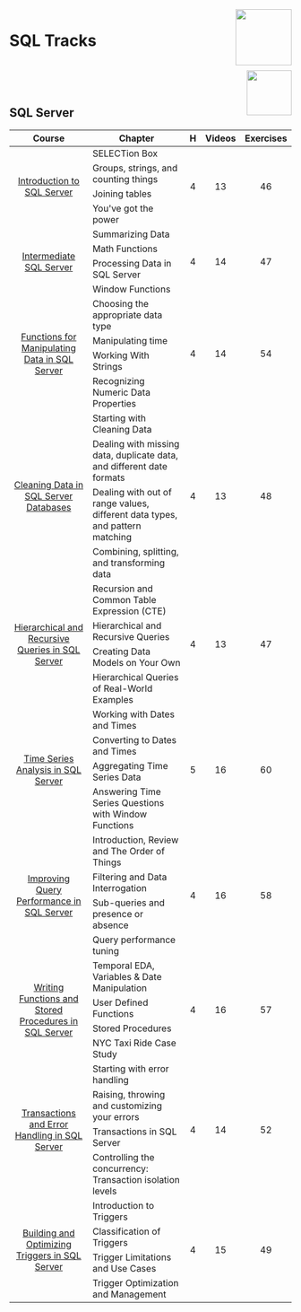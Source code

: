 <img align="right" width="100" src="https://github.com/cs-MohamedAyman/eLearning-Platforms/eLearning-Platforms/DataCamp-Tracks/blob/master/org-logos/datacamp.jpg">

# SQL Tracks

<br>
<img align="right" width="80" height="80" src="https://github.com/cs-MohamedAyman/eLearning-Platforms/eLearning-Platforms/DataCamp-Tracks/blob/master/org-logos/sql.jpg">
<br><br>

## SQL Server

<table>
    <thead>
        <tr>
            <th width="40%">Course</th>
            <th width="60%">Chapter</th>
            <th>H</th>
            <th>Videos</th>
            <th>Exercises</th>
        </tr>
    </thead>
    <tbody>
            <tr>
                <td rowspan=4 align=center>
<a href="https://learn.datacamp.com/courses/introduction-to-sql-server">Introduction to SQL Server</a><br>
                <td align="left">SELECTion Box</td>
                <td rowspan=4 align="center">4</td>
                <td rowspan=4 align="center">13</td>
                <td rowspan=4 align="center">46</td>
                </td>
            </tr>
            <tr>
                <td align="left">Groups, strings, and counting things</td>
            </tr>
            <tr>
                <td align="left">Joining tables</td>
            </tr>
            <tr>
                <td align="left">You've got the power</td>
            </tr>
            <tr>
                <td rowspan=4 align=center>
<a href="https://learn.datacamp.com/courses/intermediate-t-sql">Intermediate SQL Server</a><br>
                <td align="left">Summarizing Data</td>
                <td rowspan=4 align="center">4</td>
                <td rowspan=4 align="center">14</td>
                <td rowspan=4 align="center">47</td>
                </td>
            </tr>
            <tr>
                <td align="left">Math Functions</td>
            </tr>
            <tr>
                <td align="left">Processing Data in SQL Server</td>
            </tr>
            <tr>
                <td align="left">Window Functions</td>
            </tr>
            <tr>
                <td rowspan=4 align=center>
<a href="https://learn.datacamp.com/courses/functions-for-manipulating-data-in-sql-server">Functions for Manipulating Data in SQL Server</a><br>
                <td align="left">Choosing the appropriate data type</td>
                <td rowspan=4 align="center">4</td>
                <td rowspan=4 align="center">14</td>
                <td rowspan=4 align="center">54</td>
                </td>
            </tr>
            <tr>
                <td align="left">Manipulating time</td>
            </tr>
            <tr>
                <td align="left">Working With Strings</td>
            </tr>
            <tr>
                <td align="left">Recognizing Numeric Data Properties</td>
            </tr>
            <tr>
                <td rowspan=4 align=center>
<a href="https://learn.datacamp.com/courses/cleaning-data-in-sql-server-databases">Cleaning Data in SQL Server Databases</a><br>
                <td align="left">Starting with Cleaning Data</td>
                <td rowspan=4 align="center">4</td>
                <td rowspan=4 align="center">13</td>
                <td rowspan=4 align="center">48</td>
                </td>
            </tr>
            <tr>
                <td align="left">Dealing with missing data, duplicate data, and different date formats</td>
            </tr>
            <tr>
                <td align="left">Dealing with out of range values, different data types, and pattern matching</td>
            </tr>
            <tr>
                <td align="left">Combining, splitting, and transforming data</td>
            </tr>
            <tr>
                <td rowspan=4 align=center>
<a href="https://learn.datacamp.com/courses/hierarchical-and-recursive-queries-in-sql-server">Hierarchical and Recursive Queries in SQL Server</a><br>
                <td align="left">Recursion and Common Table Expression (CTE)</td>
                <td rowspan=4 align="center">4</td>
                <td rowspan=4 align="center">13</td>
                <td rowspan=4 align="center">47</td>
                </td>
            </tr>
            <tr>
                <td align="left">Hierarchical and Recursive Queries</td>
            </tr>
            <tr>
                <td align="left">Creating Data Models on Your Own</td>
            </tr>
            <tr>
                <td align="left">Hierarchical Queries of Real-World Examples</td>
            </tr>
            <tr>
                <td rowspan=4 align=center>
<a href="https://learn.datacamp.com/courses/time-series-analysis-in-sql-server">Time Series Analysis in SQL Server</a><br>
                <td align="left">Working with Dates and Times</td>
                <td rowspan=4 align="center">5</td>
                <td rowspan=4 align="center">16</td>
                <td rowspan=4 align="center">60</td>
                </td>
            </tr>
            <tr>
                <td align="left">Converting to Dates and Times</td>
            </tr>
            <tr>
                <td align="left">Aggregating Time Series Data</td>
            </tr>
            <tr>
                <td align="left">Answering Time Series Questions with Window Functions</td>
            </tr>
            <tr>
                <td rowspan=4 align=center>
<a href="https://learn.datacamp.com/courses/improving-query-performance-in-sql-server">Improving Query Performance in SQL Server</a><br>
                <td align="left">Introduction, Review and The Order of Things</td>
                <td rowspan=4 align="center">4</td>
                <td rowspan=4 align="center">16</td>
                <td rowspan=4 align="center">58</td>
                </td>
            </tr>
            <tr>
                <td align="left">Filtering and Data Interrogation</td>
            </tr>
            <tr>
                <td align="left">Sub-queries and presence or absence</td>
            </tr>
            <tr>
                <td align="left">Query performance tuning</td>
            </tr>
            <tr>
                <td rowspan=4 align=center>
<a href="https://learn.datacamp.com/courses/writing-functions-and-stored-procedures-in-sql-server">Writing Functions and Stored Procedures in SQL Server</a><br>
                <td align="left">Temporal EDA, Variables & Date Manipulation</td>
                <td rowspan=4 align="center">4</td>
                <td rowspan=4 align="center">16</td>
                <td rowspan=4 align="center">57</td>
                </td>
            </tr>
            <tr>
                <td align="left">User Defined Functions</td>
            </tr>
            <tr>
                <td align="left">Stored Procedures</td>
            </tr>
            <tr>
                <td align="left">NYC Taxi Ride Case Study</td>
            </tr>
            <tr>
                <td rowspan=4 align=center>
<a href="https://learn.datacamp.com/courses/transactions-and-error-handling-in-sql-server">Transactions and Error Handling in SQL Server</a><br>
                <td align="left">Starting with error handling</td>
                <td rowspan=4 align="center">4</td>
                <td rowspan=4 align="center">14</td>
                <td rowspan=4 align="center">52</td>
                </td>
            </tr>
            <tr>
                <td align="left">Raising, throwing and customizing your errors</td>
            </tr>
            <tr>
                <td align="left">Transactions in SQL Server</td>
            </tr>
            <tr>
                <td align="left">Controlling the concurrency: Transaction isolation levels</td>
            </tr>
            <tr>
                <td rowspan=4 align=center>
<a href="https://learn.datacamp.com/courses/building-and-optimizing-triggers-in-sql-server">Building and Optimizing Triggers in SQL Server</a><br>
                <td align="left">Introduction to Triggers</td>
                <td rowspan=4 align="center">4</td>
                <td rowspan=4 align="center">15</td>
                <td rowspan=4 align="center">49</td>
                </td>
            </tr>
            <tr>
                <td align="left">Classification of Triggers</td>
            </tr>
            <tr>
                <td align="left">Trigger Limitations and Use Cases</td>
            </tr>
            <tr>
                <td align="left">Trigger Optimization and Management</td>
            </tr>
    </tbody>
</table>
